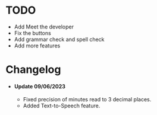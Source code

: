 # TODO

- Add Meet the developer
- Fix the buttons
- Add grammar check and spell check
- Add more features


# Changelog
- #### Update 09/06/2023
  - Fixed precision of minutes read to 3 decimal places.
  - Added Text-to-Speech feature.
  
